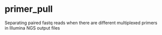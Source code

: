 # primer_pull
Separating paired fastq reads when there are different multiplexed primers in Illumina NGS output files

